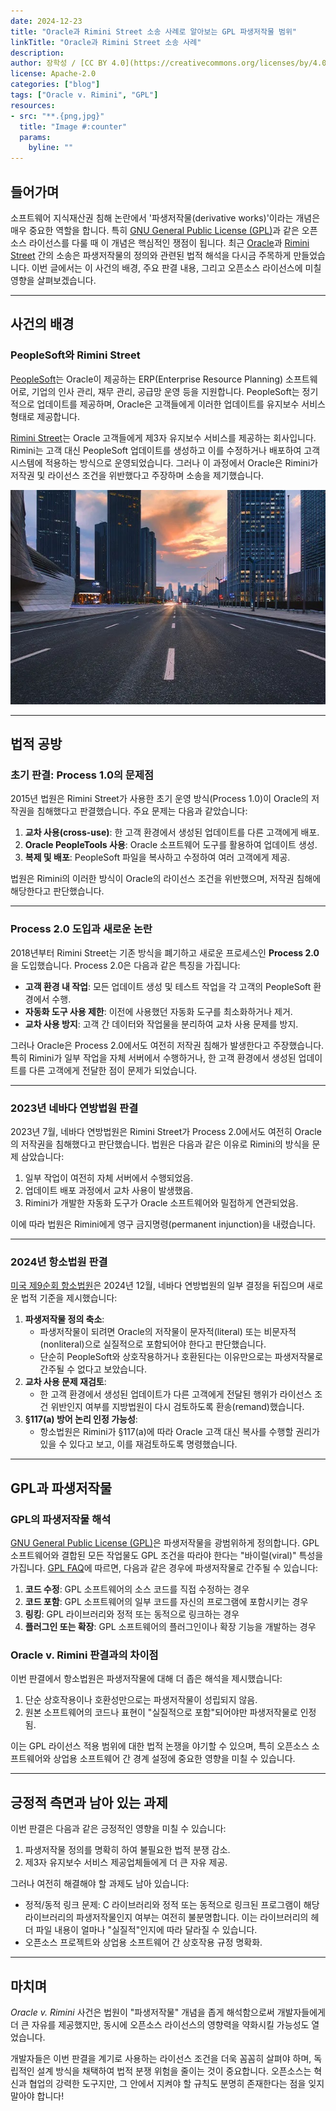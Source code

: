 ```yaml
---
date: 2024-12-23
title: "Oracle과 Rimini Street 소송 사례로 알아보는 GPL 파생저작물 범위"
linkTitle: "Oracle과 Rimini Street 소송 사례"
description: 
author: 장학성 / [CC BY 4.0](https://creativecommons.org/licenses/by/4.0/)
license: Apache-2.0
categories: ["blog"]
tags: ["Oracle v. Rimini", "GPL"]
resources:
- src: "**.{png,jpg}"
  title: "Image #:counter"
  params:
    byline: ""
---
```


## **들어가며**

소프트웨어 지식재산권 침해 논란에서 '파생저작물(derivative works)'이라는 개념은 매우 중요한 역할을 합니다. 특히 [GNU General Public License (GPL)](https://www.gnu.org/licenses/gpl-3.0.html)과 같은 오픈소스 라이선스를 다룰 때 이 개념은 핵심적인 쟁점이 됩니다. 최근 [Oracle](https://www.oracle.com/)과 [Rimini Street](https://www.riministreet.com/) 간의 소송은 파생저작물의 정의와 관련된 법적 해석을 다시금 주목하게 만들었습니다. 이번 글에서는 이 사건의 배경, 주요 판결 내용, 그리고 오픈소스 라이선스에 미칠 영향을 살펴보겠습니다.

---

## **사건의 배경**

### **PeopleSoft와 Rimini Street**

[PeopleSoft](https://www.oracle.com/applications/peoplesoft/)는 Oracle이 제공하는 ERP(Enterprise Resource Planning) 소프트웨어로, 기업의 인사 관리, 재무 관리, 공급망 운영 등을 지원합니다. PeopleSoft는 정기적으로 업데이트를 제공하며, Oracle은 고객들에게 이러한 업데이트를 유지보수 서비스 형태로 제공합니다.

[Rimini Street](https://www.riministreet.com/)는 Oracle 고객들에게 제3자 유지보수 서비스를 제공하는 회사입니다. Rimini는 고객 대신 PeopleSoft 업데이트를 생성하고 이를 수정하거나 배포하여 고객 시스템에 적용하는 방식으로 운영되었습니다. 그러나 이 과정에서 Oracle은 Rimini가 저작권 및 라이선스 조건을 위반했다고 주장하며 소송을 제기했습니다.

![](./featured-rimini-street.jpeg)

---

## **법적 공방**

### **초기 판결: Process 1.0의 문제점**

2015년 법원은 Rimini Street가 사용한 초기 운영 방식(Process 1.0)이 Oracle의 저작권을 침해했다고 판결했습니다. 주요 문제는 다음과 같았습니다:

1. **교차 사용(cross-use)**: 한 고객 환경에서 생성된 업데이트를 다른 고객에게 배포.
2. **Oracle PeopleTools 사용**: Oracle 소프트웨어 도구를 활용하여 업데이트 생성.
3. **복제 및 배포**: PeopleSoft 파일을 복사하고 수정하여 여러 고객에게 제공.

법원은 Rimini의 이러한 방식이 Oracle의 라이선스 조건을 위반했으며, 저작권 침해에 해당한다고 판단했습니다.

---

### **Process 2.0 도입과 새로운 논란**

2018년부터 Rimini Street는 기존 방식을 폐기하고 새로운 프로세스인 **Process 2.0**을 도입했습니다. Process 2.0은 다음과 같은 특징을 가집니다:

- **고객 환경 내 작업**: 모든 업데이트 생성 및 테스트 작업을 각 고객의 PeopleSoft 환경에서 수행.
- **자동화 도구 사용 제한**: 이전에 사용했던 자동화 도구를 최소화하거나 제거.
- **교차 사용 방지**: 고객 간 데이터와 작업물을 분리하여 교차 사용 문제를 방지.

그러나 Oracle은 Process 2.0에서도 여전히 저작권 침해가 발생한다고 주장했습니다. 특히 Rimini가 일부 작업을 자체 서버에서 수행하거나, 한 고객 환경에서 생성된 업데이트를 다른 고객에게 전달한 점이 문제가 되었습니다.

---

### **2023년 네바다 연방법원 판결**

2023년 7월, 네바다 연방법원은 Rimini Street가 Process 2.0에서도 여전히 Oracle의 저작권을 침해했다고 판단했습니다. 법원은 다음과 같은 이유로 Rimini의 방식을 문제 삼았습니다:

1. 일부 작업이 여전히 자체 서버에서 수행되었음.
2. 업데이트 배포 과정에서 교차 사용이 발생했음.
3. Rimini가 개발한 자동화 도구가 Oracle 소프트웨어와 밀접하게 연관되었음.

이에 따라 법원은 Rimini에게 영구 금지명령(permanent injunction)을 내렸습니다.

---

### **2024년 항소법원 판결**

[미국 제9순회 항소법원](https://www.courtlistener.com/opinion/10293082/oracle-international-corporation-v-rimini-street-inc/)은 2024년 12월, 네바다 연방법원의 일부 결정을 뒤집으며 새로운 법적 기준을 제시했습니다:

1. **파생저작물 정의 축소**:
    - 파생저작물이 되려면 Oracle의 저작물이 문자적(literal) 또는 비문자적(nonliteral)으로 실질적으로 포함되어야 한다고 판단했습니다.
    - 단순히 PeopleSoft와 상호작용하거나 호환된다는 이유만으로는 파생저작물로 간주될 수 없다고 보았습니다.
2. **교차 사용 문제 재검토**:
    - 한 고객 환경에서 생성된 업데이트가 다른 고객에게 전달된 행위가 라이선스 조건 위반인지 여부를 지방법원이 다시 검토하도록 환송(remand)했습니다.
3. **§117(a) 방어 논리 인정 가능성**:
    - 항소법원은 Rimini가 §117(a)에 따라 Oracle 고객 대신 복사를 수행할 권리가 있을 수 있다고 보고, 이를 재검토하도록 명령했습니다.

---

## **GPL과 파생저작물**

### **GPL의 파생저작물 해석**

[GNU General Public License (GPL)](https://www.gnu.org/licenses/gpl-3.0.html)은 파생저작물을 광범위하게 정의합니다. GPL 소프트웨어와 결합된 모든 작업물도 GPL 조건을 따라야 한다는 "바이럴(viral)" 특성을 가집니다. [GPL FAQ](https://www.gnu.org/licenses/gpl-faq.html)에 따르면, 다음과 같은 경우에 파생저작물로 간주될 수 있습니다:

1. **코드 수정**: GPL 소프트웨어의 소스 코드를 직접 수정하는 경우
2. **코드 포함**: GPL 소프트웨어의 일부 코드를 자신의 프로그램에 포함시키는 경우
3. **링킹**: GPL 라이브러리와 정적 또는 동적으로 링크하는 경우
4. **플러그인 또는 확장**: GPL 소프트웨어의 플러그인이나 확장 기능을 개발하는 경우

### **Oracle v. Rimini 판결과의 차이점**

이번 판결에서 항소법원은 파생저작물에 대해 더 좁은 해석을 제시했습니다:

1. 단순 상호작용이나 호환성만으로는 파생저작물이 성립되지 않음.
2. 원본 소프트웨어의 코드나 표현이 "실질적으로 포함"되어야만 파생저작물로 인정됨.

이는 GPL 라이선스 적용 범위에 대한 법적 논쟁을 야기할 수 있으며, 특히 오픈소스 소프트웨어와 상업용 소프트웨어 간 경계 설정에 중요한 영향을 미칠 수 있습니다.

---

## **긍정적 측면과 남아 있는 과제**

이번 판결은 다음과 같은 긍정적인 영향을 미칠 수 있습니다:

1. 파생저작물 정의를 명확히 하여 불필요한 법적 분쟁 감소.
2. 제3자 유지보수 서비스 제공업체들에게 더 큰 자유 제공.

그러나 여전히 해결해야 할 과제도 남아 있습니다:

- 정적/동적 링크 문제: C 라이브러리와 정적 또는 동적으로 링크된 프로그램이 해당 라이브러리의 파생저작물인지 여부는 여전히 불분명합니다. 이는 라이브러리의 헤더 파일 내용이 얼마나 "실질적"인지에 따라 달라질 수 있습니다.
- 오픈소스 프로젝트와 상업용 소프트웨어 간 상호작용 규정 명확화.

---

## **마치며**

*Oracle v. Rimini* 사건은 법원이 "파생저작물" 개념을 좁게 해석함으로써 개발자들에게 더 큰 자유를 제공했지만, 동시에 오픈소스 라이선스의 영향력을 약화시킬 가능성도 열었습니다.

개발자들은 이번 판결을 계기로 사용하는 라이선스 조건을 더욱 꼼꼼히 살펴야 하며, 독립적인 설계 방식을 채택하여 법적 분쟁 위험을 줄이는 것이 중요합니다. 오픈소스는 혁신과 협업의 강력한 도구지만, 그 안에서 지켜야 할 규칙도 분명히 존재한다는 점을 잊지 말아야 합니다!